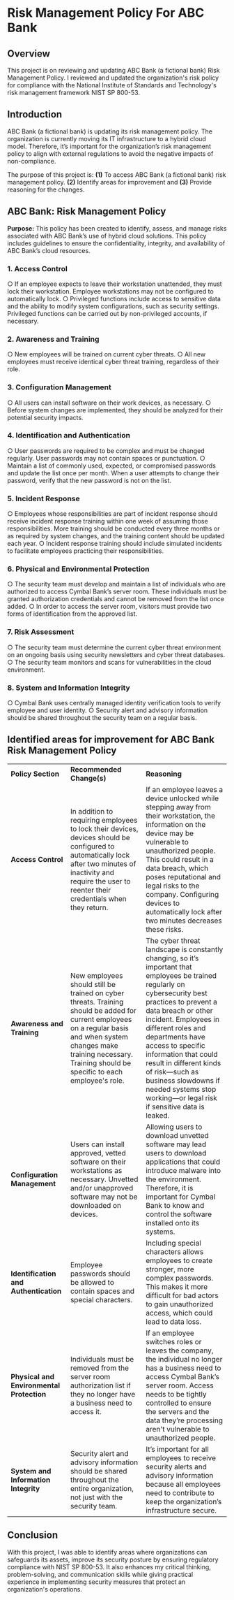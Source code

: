 # Risk Management Policy For ABC Bank

<h2>Overview</h2>
This project is on reviewing and updating ABC Bank (a fictional bank) Risk Management Policy. I reviewed and updated the organization's risk policy for compliance with the National Institute of Standards and Technology's risk management framework NIST SP 800-53.
<h2>Introduction</h2>
ABC Bank (a fictional bank) is updating its risk management policy. The organization is currently moving its IT
infrastructure to a hybrid cloud model. Therefore, it’s important for the organization’s risk management policy to align with external regulations to avoid the negative impacts of non-compliance.

The purpose of this project is: <strong>(1)</strong> To access ABC Bank (a fictional bank) risk management policy. <strong>(2)</strong> Identify areas for improvement and <strong>(3)</strong> Provide reasoning for the changes.
<h2>ABC Bank: Risk Management Policy</h2>
<strong>Purpose:</strong> This policy has been created to identify, assess, and manage risks associated with ABC Bank’s use of hybrid cloud solutions. This policy includes guidelines to ensure the confidentiality, integrity, and availability of ABC Bank’s cloud resources.
<h3>1. Access Control</h3>
○ If an employee expects to leave their workstation unattended, they must lock
their workstation. Employee workstations may not be configured to automatically lock.
○ Privileged functions include access to sensitive data and the ability to modify system configurations, such as security settings. Privileged functions can be carried out by non-privileged accounts, if necessary.
<h3>2. Awareness and Training</h3>
○ New employees will be trained on current cyber threats.
○ All new employees must receive identical cyber threat training, regardless of their role.
<h3>3. Configuration Management</h3>
○ All users can install software on their work devices, as necessary.
○ Before system changes are implemented, they should be analyzed for their potential security impacts.
<h3>4. Identification and Authentication</h3>
○ User passwords are required to be complex and must be changed regularly. User passwords may not contain spaces or punctuation.
○ Maintain a list of commonly used, expected, or compromised passwords and update the list once per month. When a user attempts to change their password, verify that the new password is not on the list.
<h3>5. Incident Response</h3>
○ Employees whose responsibilities are part of incident response should receive incident response training within one week of assuming those responsibilities. More training should be conducted every three months or as required by system changes, and the training content should be updated each year.
○ Incident response training should include simulated incidents to facilitate employees practicing their responsibilities.
<h3>6. Physical and Environmental Protection</h3>
○ The security team must develop and maintain a list of individuals who are authorized to access Cymbal Bank’s server room. These individuals must be granted authorization credentials and cannot be removed from the list once added.
○ In order to access the server room, visitors must provide two forms of identification from the approved list.
<h3>7. Risk Assessment</h3>
○ The security team must determine the current cyber threat environment on an ongoing basis using security newsletters and cyber threat databases.
○ The security team monitors and scans for vulnerabilities in the cloud environment.
<h3>8. System and Information Integrity</h3>
○ Cymbal Bank uses centrally managed identity verification tools to verify employee and user identity.
○ Security alert and advisory information should be shared throughout the security team on a regular basis.


<h2>Identified areas for improvement for ABC Bank <b>Risk Management Policy</b></h2>
<table>
<tbody>
<tr>
<td><b>Policy Section</b></td>
<td><b>Recommended Change(s)</b></td>
<td><b>Reasoning</b></td>
</tr>
<tr>
<td><strong>Access Control</strong></td>
<td>In addition to requiring employees to lock their devices, devices should be configured to automatically lock after two minutes of inactivity and require the user to reenter their credentials when they return.</td>
<td>If an employee leaves a device unlocked while stepping away from their workstation, the information on the device may be vulnerable to unauthorized people. This could result in a data breach, which poses reputational and legal risks to the company. Configuring devices to automatically lock after two minutes decreases these risks.</td>
</tr>
<tr>
<td><strong>Awareness and Training</strong></td>
<td>New employees should still be trained on cyber threats. Training should be added for current employees on a regular basis and when system changes make training necessary. Training should be specific to each employee's role.</td>
<td>The cyber threat landscape is constantly changing, so it’s important that employees be trained regularly on cybersecurity best practices to prevent a data breach or other incident. Employees in different roles and departments have access to specific information that could result in different kinds of risk—such as business slowdowns if needed systems stop working—or legal risk if sensitive data is leaked.</td>
</tr>
<tr>
<td><strong>Configuration Management</strong></td>
<td>Users can install approved, vetted software on their workstations as necessary. Unvetted and/or unapproved software may not be downloaded on devices.</td>
<td>Allowing users to download unvetted software may lead users to download applications that could introduce malware into the environment. Therefore, it is important for Cymbal Bank to know and control the software installed onto its systems.</td>
</tr>
<tr>
<td><strong>Identification and Authentication</strong></td>
<td>Employee passwords should be allowed to contain spaces and special characters.</td>
<td>Including special characters allows employees to create stronger, more complex passwords. This makes it more difficult for bad actors to gain unauthorized access, which could lead to data loss.</td>
</tr>
<tr>
<td><strong>Physical and Environmental Protection</strong></td>
<td>Individuals must be removed from the server room authorization list if they no longer have a business need to access it.</td>
<td>If an employee switches roles or leaves the company, the individual no longer has a business need to access Cymbal Bank’s server room. Access needs to be tightly controlled to ensure the servers and the data they’re processing aren't vulnerable to unauthorized people.</td>
</tr>
<tr>
<td><strong>System and Information Integrity</strong></td>
<td>Security alert and advisory information should be shared throughout the entire organization, not just with the security team.</td>
<td>It’s important for all employees to receive security alerts and advisory information because all employees need to contribute to keep the organization’s infrastructure secure.</td>
</tr>
</tbody>
</table>
<h2></h2>
<h2>Conclusion</h2>
With this project, I was able to identify areas where organizations can safeguards its assets, improve its security posture by ensuring regulatory compliance with NIST SP 800-53. It also enhances my critical thinking, problem-solving, and communication skills while giving practical experience in implementing security measures that protect an organization's operations.
